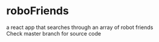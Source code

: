 # roboFriends
a react app that searches through an array of robot friends  
Check master branch for source code 
